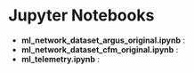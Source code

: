 # Jupyter Notebooks

- **ml_network_dataset_argus_original.ipynb** :
- **ml_network_dataset_cfm_original.ipynb** :
- **ml_telemetry.ipynb** :
